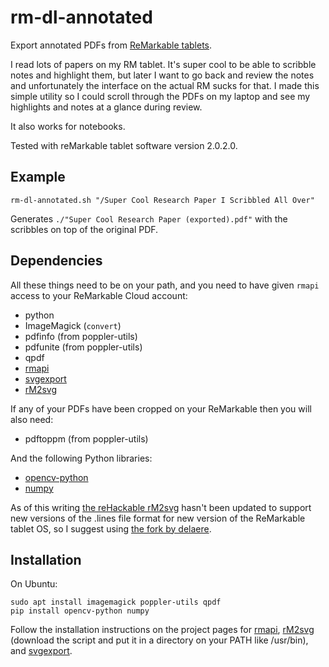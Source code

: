 # rm-dl-annotated

Export annotated PDFs from [ReMarkable tablets](https://remarkable.com/).

I read lots of papers on my RM tablet. It's super cool to be able to scribble
notes and highlight them, but later I want to go back and review the notes and
unfortunately the interface on the actual RM sucks for that. I made this simple
utility so I could scroll through the PDFs on my laptop and see my highlights
and notes at a glance during review.

It also works for notebooks.

Tested with reMarkable tablet software version 2.0.2.0.

## Example

```
rm-dl-annotated.sh "/Super Cool Research Paper I Scribbled All Over"
```

Generates `./"Super Cool Research Paper (exported).pdf"` with the scribbles on top of the original PDF.

## Dependencies

All these things need to be on your path, and you need to have given `rmapi` access to your ReMarkable Cloud account:

* python
* ImageMagick (`convert`)
* pdfinfo (from poppler-utils)
* pdfunite (from poppler-utils)
* qpdf
* [rmapi](https://github.com/juruen/rmapi)
* [svgexport](https://github.com/shakiba/svgexport)
* [rM2svg](https://github.com/delaere/maxio/blob/master/tools/rM2svg)

If any of your PDFs have been cropped on your ReMarkable then you will also need:

* pdftoppm (from poppler-utils)

And the following Python libraries:

* [opencv-python](https://pypi.org/project/opencv-python/)
* [numpy](https://numpy.org/)

As of this writing [the reHackable rM2svg](https://github.com/reHackable/maxio/blob/a0a9d8291bd034a0114919bbf334973bbdd6a218/tools/rM2svg)
hasn't been updated to support new versions of the .lines file format for new
version of the ReMarkable tablet OS, so I suggest using [the fork by delaere](https://github.com/delaere/maxio/blob/master/tools/rM2svg).

## Installation

On Ubuntu:

```
sudo apt install imagemagick poppler-utils qpdf
pip install opencv-python numpy
```

Follow the installation instructions on the project pages for
[rmapi](https://github.com/juruen/rmapi),
[rM2svg](https://github.com/delaere/maxio/blob/master/tools/rM2svg)
(download the script and put it in a directory on your PATH like /usr/bin), and
[svgexport](https://github.com/shakiba/svgexport). 

